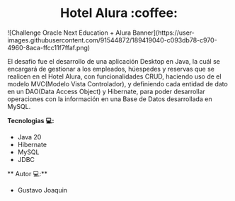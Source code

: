 <h1 align="center">Hotel Alura :coffee:</h1>
![Challenge Oracle Next Education + Alura Banner](https://user-images.githubusercontent.com/91544872/189419040-c093db78-c970-4960-8aca-ffcc11f7ffaf.png)

El desafio fue el desarrollo de una aplicación Desktop en Java, la cuál 
se encargará de gestionar a los empleados, húespedes y reservas que se realicen en el Hotel Alura,
con funcionalidades CRUD, haciendo uso de el modelo MVC(Modelo Vista Controlador), y definiendo cada
entidad de dato en un DAO(Data Access Object) y Hibernate, para poder desarrollar operaciones con la información
en una Base de Datos desarrollada en MySQL.

**Tecnologias 💻:**
- Java 20
- Hibernate
- MySQL
- JDBC

** Autor 💻:**
- Gustavo Joaquin
